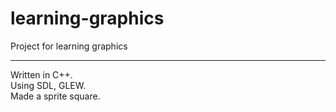 # learning-graphics
Project for learning graphics
***
Written in C++.\
Using SDL, GLEW.\
Made a sprite square.
